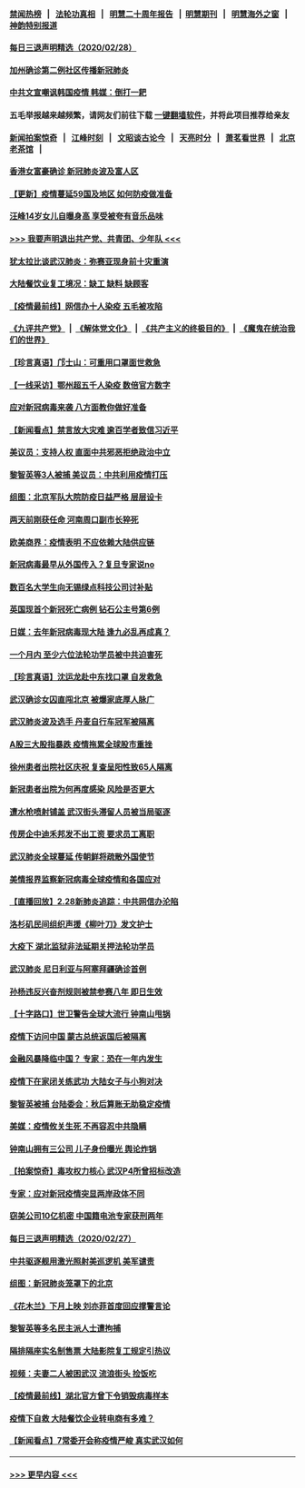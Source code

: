 #### [禁闻热榜](热点新闻.md?=0)  &nbsp;&nbsp;|&nbsp;&nbsp; [法轮功真相](https://github.com/gfw-breaker/truth/blob/master/README.md?=0) &nbsp;&nbsp;|&nbsp;&nbsp; [明慧二十周年报告](https://github.com/gfw-breaker/mh-reports/blob/master/README.md?=0) &nbsp;&nbsp;|&nbsp;&nbsp;[明慧期刊](https://github.com/gfw-breaker/mh-qikan) &nbsp;&nbsp;|&nbsp;&nbsp; [明慧海外之窗](https://github.com/gfw-breaker/mh-news/blob/master/README.md?=0) &nbsp;&nbsp;|&nbsp;&nbsp; [神韵特别报道](https://github.com/gfw-breaker/mh-news/blob/master/shenyun.md?=0)
#### [每日三退声明精选（2020/02/28）](../pages/nsc413/n11904214.md?t=02291131) 
#### [加州确诊第二例社区传播新冠肺炎](../pages/nsc413/n11904070.md?t=02291131) 
#### [中共文宣嘲讽韩国疫情 韩媒：倒打一耙](../pages/nsc413/n11903936.md?t=02291131) 
#### 五毛举报越来越频繁，请网友们前往下载 [一键翻墙软件](https://github.com/gfw-breaker/ssr-accounts)，并将此项目推荐给亲友
#### [新闻拍案惊奇](https://github.com/gfw-breaker/banned-news/blob/master/pages/link4.md) &nbsp;&nbsp;|&nbsp;&nbsp; [江峰时刻](https://github.com/gfw-breaker/banned-news/blob/master/pages/link4.md) &nbsp;&nbsp;|&nbsp;&nbsp; [文昭谈古论今](https://github.com/gfw-breaker/banned-news/blob/master/pages/link4.md) &nbsp;&nbsp;|&nbsp;&nbsp; [天亮时分](https://github.com/gfw-breaker/banned-news/blob/master/pages/link4.md) &nbsp;&nbsp;|&nbsp;&nbsp; [萧茗看世界](https://github.com/gfw-breaker/banned-news/blob/master/pages/link4.md) &nbsp;&nbsp;|&nbsp;&nbsp; [北京老茶馆](https://github.com/gfw-breaker/banned-news/blob/master/pages/link4.md) &nbsp;&nbsp;|&nbsp;&nbsp; 
#### [香港女富豪确诊 新冠肺炎波及富人区](../pages/nsc413/n11903393.md?t=02291131) 
#### [【更新】疫情蔓延59国及地区 如何防疫做准备](../pages/nsc413/n11890652.md?t=02291131) 
#### [汪峰14岁女儿自曝身高 享受被夸有音乐品味](../pages/nsc413/n11903608.md?t=02291131) 
#### [>>> 我要声明退出共产党、共青团、少年队 <<<](https://github.com/begood0513/goodnews/blob/master/quit/letter.md) 
#### [犹太拉比谈武汉肺炎：弥赛亚现身前十灾重演](../pages/nsc413/n11902923.md?t=02291131) 
#### [大陆餐饮业复工境况：缺工 缺料 缺顾客](../pages/nsc413/n11903854.md?t=02291131) 
#### [【疫情最前线】网信办十人染疫 五毛被攻陷](../pages/nsc413/n11903757.md?t=02291131) 
#### [《九评共产党》](https://github.com/begood0513/9ping.md/blob/master/README.md) &nbsp;|&nbsp; [《解体党文化》](../../../../jtdwh.md/blob/master/README.md)  &nbsp;|&nbsp; [《共产主义的终极目的》](../../../../gczydzjmd.md/blob/master/README.md) &nbsp;|&nbsp; [《魔鬼在统治我们的世界》](../../../../mgztzwmdsj.md/blob/master/README.md) 
#### [【珍言真语】邝士山：可重用口罩面世救急](../pages/nsc413/n11903875.md?t=02291131) 
#### [【一线采访】鄂州超五千人染疫 数倍官方数字](../pages/nsc413/n11903700.md?t=02291131) 
#### [应对新冠病毒来袭 八方面教你做好准备](../pages/nsc413/n11903736.md?t=02291131) 
#### [【新闻看点】禁言放大灾难 逾百学者致信习近平](../pages/nsc413/n11903581.md?t=02291131) 
#### [美议员：支持人权 直面中共邪恶拒绝政治中立](../pages/nsc413/n11903790.md?t=02291131) 
#### [黎智英等3人被捕 美议员：中共利用疫情打压](../pages/nsc413/n11903768.md?t=02291131) 
#### [组图：北京军队大院防疫日益严格 层层设卡](../pages/nsc413/n11903611.md?t=02291131) 
#### [两天前刚获任命 河南周口副市长猝死](../pages/nsc413/n11903668.md?t=02291131) 
#### [欧美商界：疫情表明 不应依赖大陆供应链](../pages/nsc413/n11903585.md?t=02291131) 
#### [新冠病毒最早从外国传入？复旦专家说no](../pages/nsc413/n11903589.md?t=02291131) 
#### [数百名大学生向无锡绿点科技公司讨补贴](../pages/nsc413/n11903527.md?t=02291131) 
#### [英国现首个新冠死亡病例 钻石公主号第6例](../pages/nsc413/n11903479.md?t=02291131) 
#### [日媒：去年新冠病毒现大陆 逢九必乱再成真？](../pages/nsc413/n11903445.md?t=02291131) 
#### [一个月内 至少六位法轮功学员被中共迫害死](../pages/nsc413/n11903296.md?t=02291131) 
#### [【珍言真语】沈运龙赴中东找口罩 自发救急](../pages/nsc413/n11903291.md?t=02291131) 
#### [武汉确诊女囚直闯北京 被爆家底厚人脉广](../pages/nsc413/n11903332.md?t=02291131) 
#### [武汉肺炎波及选手 丹麦自行车冠军被隔离](../pages/nsc413/n11903321.md?t=02291131) 
#### [A股三大股指暴跌 疫情拖累全球股市重挫](../pages/nsc413/n11903257.md?t=02291131) 
#### [徐州患者出院社区庆祝 复查呈阳性致65人隔离](../pages/nsc413/n11903175.md?t=02291131) 
#### [新冠患者出院为何再度感染 风险是否更大](../pages/nsc413/n11903262.md?t=02291131) 
#### [遭水枪喷射铺盖 武汉街头滞留人员被当局驱逐](../pages/nsc413/n11903184.md?t=02291131) 
#### [传房企中迪禾邦发不出工资 要求员工离职](../pages/nsc413/n11902406.md?t=02291131) 
#### [武汉肺炎全球蔓延 传朝鲜将疏散外国使节](../pages/nsc413/n11903092.md?t=02291131) 
#### [美情报界监察新冠病毒全球疫情和各国应对](../pages/nsc413/n11903098.md?t=02291131) 
#### [【直播回放】2.28新肺炎追踪：中共网信办沦陷](../pages/nsc413/n11902975.md?t=02291131) 
#### [洛杉矶民间组织声援《柳叶刀》发文护士](../pages/nsc413/n11903073.md?t=02291131) 
#### [大疫下 湖北监狱非法延期关押法轮功学员](../pages/nsc413/n11902661.md?t=02291131) 
#### [武汉肺炎 尼日利亚与阿塞拜疆确诊首例](../pages/nsc413/n11902948.md?t=02291131) 
#### [孙杨违反兴奋剂规则被禁参赛八年 即日生效](../pages/nsc413/n11902928.md?t=02291131) 
#### [【十字路口】世卫警告全球大流行 钟南山甩锅](../pages/nsc413/n11901926.md?t=02291131) 
#### [疫情下访问中国 蒙古总统返国后被隔离](../pages/nsc413/n11902769.md?t=02291131) 
#### [金融风暴降临中国？ 专家：恐在一年内发生](../pages/nsc413/n11892740.md?t=02291131) 
#### [疫情下在家闭关练武功 大陆女子与小狗对决](../pages/nsc413/n11902416.md?t=02291131) 
#### [黎智英被捕 台陆委会：秋后算账无助稳定疫情](../pages/nsc413/n11902377.md?t=02291131) 
#### [美媒：疫情攸关生死 不再容忍中共隐瞒](../pages/nsc413/n11901694.md?t=02291131) 
#### [钟南山拥有三公司 儿子身份曝光 舆论炸锅](../pages/nsc413/n11902030.md?t=02291131) 
#### [【拍案惊奇】毒攻权力核心 武汉P4所曾招标改造](../pages/nsc413/n11901952.md?t=02291131) 
#### [专家：应对新冠疫情突显两岸政体不同](../pages/nsc413/n11902020.md?t=02291131) 
#### [窃美公司10亿机密 中国籍电池专家获刑两年](../pages/nsc413/n11901996.md?t=02291131) 
#### [每日三退声明精选（2020/02/27）](../pages/nsc413/n11902049.md?t=02291131) 
#### [中共驱逐舰用激光照射美巡逻机 美军谴责](../pages/nsc413/n11901964.md?t=02291131) 
#### [组图：新冠肺炎笼罩下的北京](../pages/nsc413/n11901202.md?t=02291131) 
#### [《花木兰》下月上映 刘亦菲首度回应撑警言论](../pages/nsc413/n11901457.md?t=02291131) 
#### [黎智英等多名民主派人士遭拘捕](../pages/nsc413/n11901691.md?t=02291131) 
#### [隔排隔座实名制售票 大陆影院复工规定引热议](../pages/nsc413/n11900987.md?t=02291131) 
#### [视频：夫妻二人被困武汉 流浪街头 捡饭吃](../pages/nsc413/n11901581.md?t=02291131) 
#### [【疫情最前线】湖北官方曾下令销毁病毒样本](../pages/nsc413/n11901518.md?t=02291131) 
#### [疫情下自救 大陆餐饮企业转电商有多难？](../pages/nsc413/n11901489.md?t=02291131) 
#### [【新闻看点】7常委开会称疫情严峻 真实武汉如何](../pages/nsc413/n11900820.md?t=02291131) 

----
#### [ >>> 更早内容 <<< ](../indexes/nsc413-earlier.md)
